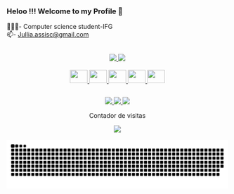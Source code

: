 ### Heloo !!! Welcome to my Profile 👋

👩🏻‍💻- Computer science student-IFG   
📫- Jullia.assisc@gmail.com

##
<a href="https://github.com/JLCostaa">
<div style="display: inline_block" align ="center">
<img height="180em" src="https://github-readme-stats.vercel.app/api?username=JLCostaa&theme=dracula" />
<img height="180em" src="https://github-readme-stats.vercel.app/api/top-langs/?username=JLCostaa&layout=compact&theme=dracula" />
</div>


<div style="display: inline_block" align="center"></br>
  <img height="30" width="40" src="https://icongr.am/devicon/c-original.svg?size=128&color=currentColor" />
  <img height="30" width="40" src="https://icongr.am/devicon/java-original.svg?size=128&color=currentColor" />
  <img height="30" width="40" src="https://icongr.am/devicon/javascript-original.svg?size=128&color=currentColor" />
  <img height="30" width="40" src="https://icongr.am/devicon/python-original.svg?size=128&color=currentColor" />
  <img height="30" width="40" src="https://icongr.am/devicon/cplusplus-original.svg?size=128&color=currentColor" />         
</div>
  
  ## 
  
<!-- [<img src="https://img.shields.io/badge/instagram-%231DA1F2.svg?&style=for-the-badge&logo=instagram&logoColor=white" />](https://instagram.com/Jullia.Assisc) [<img src="https://img.shields.io/badge/tiktok-%230077B5.svg?&style=for-the-badge&logo=tiktok&logoColor=white" />](https://www.tiktok.com/in/@Jullia_assisc/) [<img src = "https://img.shields.io/badge/instagram-%23E4405F.svg?&style=for-the-badge&logo=instagram&logoColor=white">](https://www.instagram.com/marcos.paulo.r/) [<img src = "https://img.shields.io/badge/Gmail-%231877F2.svg?&style=for-the-badge&logo=Gmail&logoColor=white">](https://www.Gmail.com/jullia.assisc@gmail.com) -->
  
  <div style="display: inline_block" align ="center">
 
  <a href="https://www.instagram.com/Jullia.Assisc">
    <img src="https://img.shields.io/badge/instagram-%23E4405F.svg?&style=for-the-badge&logo=instagram&logoColor=white" />
  </a>
  <a href="https://www.tiktok.com/Jullia_assisc/">
    <img src="https://img.shields.io/badge/tiktok-%231877F2.svg?&style=for-the-badge&logo=tiktok&logoColor=white" />
  </a>
   <a href="https://www.Gmail.com/jullia.assisc@gmail.com">
    <img src="https://img.shields.io/badge/Gmail-%23E4405F.svg?&style=for-the-badge&logo=Gmail&logoColor=white" />
  </a>

</div>

<p align="center"> Contador de visitas </p>
<p align="center">   <img alingn="center" src="https://profile-counter.glitch.me/JLCostaa/count.svg" /></p>

 ![Snake animation](https://github.com/JLCostaa/JLCostaa/blob/output/github-contribution-grid-snake.svg)
 
</div>

<!--
**JLCostaa/JLCostaa** is a ✨ _special_ ✨ repository because its `README.md` (this file) appears on your GitHub profile.

Here are some ideas to get you started:

- 🔭 I’m currently working on ...
- 🌱 I’m currently learning ...
- 👯 I’m looking to collaborate on ...
- 🤔 I’m looking for help with ...
- 💬 Ask me about ...
- 📫 How to reach me: ...
- 😄 Pronouns: ...
- ⚡ Fun fact: ...
-->

